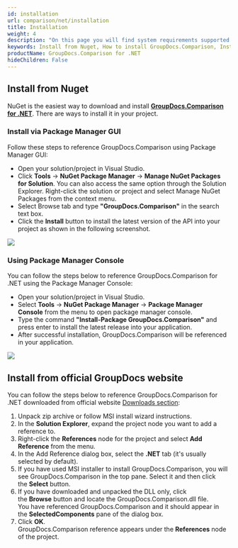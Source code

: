 ```yaml
---
id: installation
url: comparison/net/installation
title: Installation
weight: 4
description: "On this page you will find system requirements supported platforms, development environments. GroupDocs.Comparison for .NET does not require any external software or third party tool to be installed."
keywords: Install from Nuget, How to install GroupDocs.Comparison, Install from website 
productName: GroupDocs.Comparison for .NET
hideChildren: False
---
```

## Install from Nuget

NuGet is the easiest way to download and install **[GroupDocs.Comparison for .NET](https://products.groupdocs.com/comparison/net)**. There are ways to install it in your project.

### Install via Package Manager GUI

Follow these steps to reference GroupDocs.Comparison using Package Manager GUI:

*   Open your solution/project in Visual Studio.
*   Click **Tools** -> **NuGet Package Manager** -> **Manage NuGet Packages for Solution**. You can also access the same option through the Solution Explorer. Right-click the solution or project and select Manage NuGet Packages from the context menu.
*   Select Browse tab and type **"GroupDocs.Comparison"** in the search text box.
*   Click the **Install** button to install the latest version of the API into your project as shown in the following screenshot.
    

![](comparison/net/images/installation.png)

### Using Package Manager Console

You can follow the steps below to reference GroupDocs.Comparison for .NET using the Package Manager Console:

*   Open your solution/project in Visual Studio.
*   Select **Tools** -> **NuGet Package Manager** -> **Package Manager Console** from the menu to open package manager console.
*   Type the command **"Install-Package GroupDocs.Comparison"** and press enter to install the latest release into your application.
*   After successful installation, GroupDocs.Comparison will be referenced in your application.  
    

![](comparison/net/images/installation_1.png)

## Install from official GroupDocs website

You can follow the steps below to reference GroupDocs.Comparison for .NET downloaded from official website [Downloads section](https://downloads.groupdocs.com/comparison/net):

1.  Unpack zip archive or follow MSI install wizard instructions.
2.  In the **Solution Explorer**, expand the project node you want to add a reference to.
3.  Right-click the **References** node for the project and select **Add Reference** from the menu.
4.  In the Add Reference dialog box, select the **.NET** tab (it's usually selected by default).
5.  If you have used MSI installer to install GroupDocs.Comparison, you will see GroupDocs.Comparison in the top pane. Select it and then click the **Select** button.
6.  If you have downloaded and unpacked the DLL only, click the **Browse** button and locate the GroupDocs.Comparison.dll file.   
    You have referenced GroupDocs.Comparison and it should appear in the **SelectedComponents** pane of the dialog box.
7.  Click **OK**.   
    GroupDocs.Comparison reference appears under the **References** node of the project.
